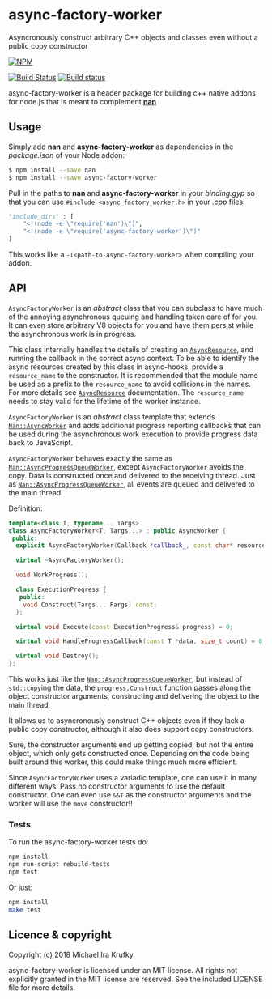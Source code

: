 # async-factory-worker

Asyncronously construct arbitrary C++ objects and classes even without a public copy constructor

[![NPM](https://nodei.co/npm/async-factory-worker.png?downloads=true&downloadRank=true)](https://nodei.co/npm/async-factory-worker/)

[![Build Status](https://api.travis-ci.org/mkrufky/node-async-factory-worker.svg?branch=master)](http://travis-ci.org/mkrufky/node-async-factory-worker)
[![Build status](https://ci.appveyor.com/api/projects/status/l89n43kb4cdugnm5/branch/master?svg=true)](https://ci.appveyor.com/project/mkrufky/node-async-factory-worker/branch/master)

async-factory-worker is a header package for building c++ native addons for node.js that is meant to complement **[nan](https://github.com/nodejs/nan)**

<a name="usage"></a>

## Usage

Simply add **nan** and **async-factory-worker** as dependencies in the *package.json* of your Node addon:

``` bash
$ npm install --save nan
$ npm install --save async-factory-worker
```

Pull in the paths to **nan** and **async-factory-worker** in your *binding.gyp* so that you can use `#include <async_factory_worker.h>` in your *.cpp* files:

``` python
"include_dirs" : [
    "<!(node -e \"require('nan')\")",
    "<!(node -e \"require('async-factory-worker')\")"
]
```

This works like a `-I<path-to-async-factory-worker>` when compiling your addon.

<a name="api"></a>

## API

`AsyncFactoryWorker` is an _abstract_ class that you can subclass to have much of the annoying asynchronous queuing and handling taken care of for you. It can even store arbitrary V8 objects for you and have them persist while the asynchronous work is in progress.

This class internally handles the details of creating an [`AsyncResource`](https://github.com/nodejs/nan/tree/master/doc/node_misc.md#AsyncResource), and running the callback in the
correct async context. To be able to identify the async resources created by this class in async-hooks, provide a
`resource_name` to the constructor. It is recommended that the module name be used as a prefix to the `resource_name` to avoid
collisions in the names. For more details see [`AsyncResource`](https://github.com/nodejs/nan/tree/master/doc/node_misc.md#AsyncResource) documentation.  The `resource_name` needs to stay valid for the lifetime of the worker instance.

`AsyncFactoryWorker` is an _abstract_ class template that extends [`Nan::AsyncWorker`](https://github.com/nodejs/nan/blob/master/doc/asyncworker.md#api_nan_async_worker) and adds additional progress reporting callbacks that can be used during the asynchronous work execution to provide progress data back to JavaScript.

`AsyncFactoryWorker` behaves exactly the same as [`Nan::AsyncProgressQueueWorker`](https://github.com/nodejs/nan/blob/master/doc/asyncworker.md#api_nan_async_progress_queue_worker), except `AsyncFactoryWorker` avoids the copy.  Data is constructed once and delivered to the receiving thread.  Just as [`Nan::AsyncProgressQueueWorker`](https://github.com/nodejs/nan/blob/master/doc/asyncworker.md#api_nan_async_progress_queue_worker), all events are queued and delivered to the main thread.

Definition:

```c++
template<class T, typename... Targs>
class AsyncFactoryWorker<T, Targs...> : public AsyncWorker {
 public:
  explicit AsyncFactoryWorker(Callback *callback_, const char* resource_name = "nan:mkrufky:AsyncFactoryWorker");

  virtual ~AsyncFactoryWorker();

  void WorkProgress();

  class ExecutionProgress {
   public:
    void Construct(Targs... Fargs) const;
  };

  virtual void Execute(const ExecutionProgress& progress) = 0;

  virtual void HandleProgressCallback(const T *data, size_t count) = 0;

  virtual void Destroy();
};
```

This works just like the [`Nan::AsyncProgressQueueWorker`](https://github.com/nodejs/nan/blob/master/doc/asyncworker.md#api_nan_async_progress_queue_worker), but instead of `std::copy`ing the data, the `progress.Construct` function passes along the object constructor arguments, constructing and delivering the object to the main thread.

It allows us to asyncronously construct C++ objects even if they lack a public copy constructor, although it also does support copy constructors.

Sure, the constructor arguments end up getting copied, but not the entire object, which only gets constructed once.  Depending on the code being built around this worker, this could make things much more efficient.

Since `AsyncFactoryWorker` uses a variadic template, one can use it in many different ways.  Pass no constructor arguments to use the default constructor.  One can even use `&&T` as the constructor arguments and the worker will use the `move` constructor!!

<a name="tests"></a>

### Tests

To run the async-factory-worker tests do:

``` sh
npm install
npm run-script rebuild-tests
npm test
```

Or just:

``` sh
npm install
make test
```

## Licence &amp; copyright

Copyright (c) 2018 Michael Ira Krufky

async-factory-worker is licensed under an MIT license. All rights not explicitly granted in the MIT license are reserved. See the included LICENSE file for more details.
